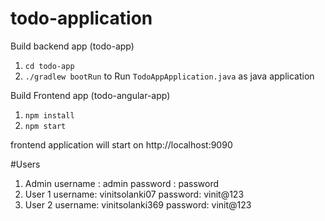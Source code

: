 # todo-application

Build backend app (todo-app)

1. `cd todo-app`
2. `./gradlew bootRun` to Run `TodoAppApplication.java` as java application 


Build Frontend app (todo-angular-app)
1. `npm install`
2. `npm start`

frontend application will start on http://localhost:9090



#Users

1. Admin 
  username : admin
  password : password
2. User 1
  username: vinitsolanki07
  password: vinit@123
3. User 2
  username: vinitsolanki369
  password: vinit@123
  
